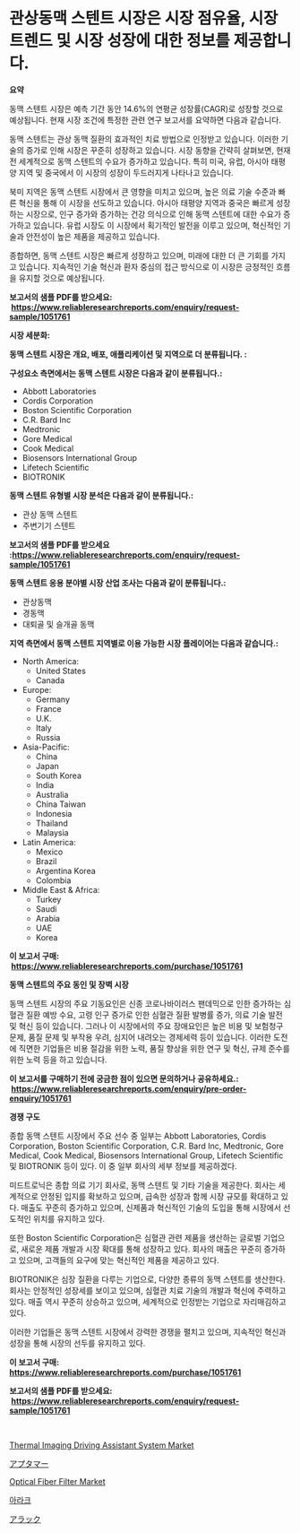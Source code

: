 <p><h1>관상동맥 스텐트 시장은 시장 점유율, 시장 트렌드 및 시장 성장에 대한 정보를 제공합니다.</h1></p><p><strong>요약</strong></p>
<p><p>동맥 스텐트 시장은 예측 기간 동안 14.6%의 연평균 성장률(CAGR)로 성장할 것으로 예상됩니다. 현재 시장 조건에 특정한 관련 연구 보고서를 요약하면 다음과 같습니다.</p><p>동맥 스텐트는 관상 동맥 질환의 효과적인 치료 방법으로 인정받고 있습니다. 이러한 기술의 증가로 인해 시장은 꾸준히 성장하고 있습니다. 시장 동향을 간략히 살펴보면, 현재 전 세계적으로 동맥 스텐트의 수요가 증가하고 있습니다. 특히 미국, 유럽, 아시아 태평양 지역 및 중국에서 이 시장의 성장이 두드러지게 나타나고 있습니다.</p><p>북미 지역은 동맥 스텐트 시장에서 큰 영향을 미치고 있으며, 높은 의료 기술 수준과 빠른 혁신을 통해 이 시장을 선도하고 있습니다. 아시아 태평양 지역과 중국은 빠르게 성장하는 시장으로, 인구 증가와 증가하는 건강 의식으로 인해 동맥 스텐트에 대한 수요가 증가하고 있습니다. 유럽 시장도 이 시장에서 획기적인 발전을 이루고 있으며, 혁신적인 기술과 안전성이 높은 제품을 제공하고 있습니다.</p><p>종합하면, 동맥 스텐트 시장은 빠르게 성장하고 있으며, 미래에 대한 더 큰 기회를 가지고 있습니다. 지속적인 기술 혁신과 환자 중심의 접근 방식으로 이 시장은 긍정적인 흐름을 유지할 것으로 예상됩니다.</p></p>
<p><strong>보고서의 샘플 PDF를 받으세요: &nbsp;<a href="https://www.reliableresearchreports.com/enquiry/request-sample/1051761">https://www.reliableresearchreports.com/enquiry/request-sample/1051761</a></strong></p>
<p><strong>시장 세분화:</strong></p>
<p><strong> 동맥 스텐트 시장은 개요, 배포, 애플리케이션 및 지역으로 더 분류됩니다. :</strong></p>
<p><strong>구성요소 측면에서는 동맥 스텐트 시장은 다음과 같이 분류됩니다.:</strong></p>
<p><ul><li>Abbott Laboratories</li><li>Cordis Corporation</li><li>Boston Scientific Corporation</li><li>C.R. Bard Inc</li><li>Medtronic</li><li>Gore Medical</li><li>Cook Medical</li><li>Biosensors International Group</li><li>Lifetech Scientific</li><li>BIOTRONIK</li></ul></p>
<p><strong> 동맥 스텐트 유형별 시장 분석은 다음과 같이 분류됩니다.:</strong></p>
<p><ul><li>관상 동맥 스텐트</li><li>주변기기 스텐트</li></ul></p>
<p><strong>보고서의 샘플 PDF를 받으세요 :<a href="https://www.reliableresearchreports.com/enquiry/request-sample/1051761">https://www.reliableresearchreports.com/enquiry/request-sample/1051761</a></strong></p>
<p><strong> 동맥 스텐트 응용 분야별 시장 산업 조사는 다음과 같이 분류됩니다.:</strong></p>
<p><ul><li>관상동맥</li><li>경동맥</li><li>대퇴골 및 슬개골 동맥</li></ul></p>
<p><strong>지역 측면에서 동맥 스텐트 지역별로 이용 가능한 시장 플레이어는 다음과 같습니다.:</strong></p>
<p><ul>
    <li>
        North America:
        <ul>
            <li>United States</li>
            <li>Canada</li>
        </ul>
    </li>
    <li>
        Europe:
        <ul>
            <li>Germany</li>
            <li>France</li>
            <li>U.K.</li>
            <li>Italy</li>
            <li>Russia</li>
        </ul>
    </li>
    <li>
        Asia-Pacific:
        <ul>
            <li>China</li>
            <li>Japan</li>
            <li>South Korea</li>
            <li>India</li>
            <li>Australia</li>
            <li>China Taiwan</li>
            <li>Indonesia</li>
            <li>Thailand</li>
            <li>Malaysia</li>
        </ul>
    </li>
    <li>
        Latin America:
        <ul>
            <li>Mexico</li>
            <li>Brazil</li>
            <li>Argentina Korea</li>
            <li>Colombia</li>
        </ul>
    </li>
    <li>
        Middle East & Africa:
        <ul>
            <li>Turkey</li>
            <li>Saudi</li>
            <li>Arabia</li>
            <li>UAE</li>
            <li>Korea</li>
        </ul>
    </li>
    </ul></p>
<p><strong>이 보고서 구매: &nbsp;<a href="https://www.reliableresearchreports.com/purchase/1051761">https://www.reliableresearchreports.com/purchase/1051761</a></strong></p>
<p><strong>동맥 스텐트의 주요 동인 및 장벽 시장</strong></p>
<p><p>동맥 스텐트 시장의 주요 기동요인은 신종 코로나바이러스 팬데믹으로 인한 증가하는 심혈관 질환 예방 수요, 고령 인구 증가로 인한 심혈관 질환 발병률 증가, 의료 기술 발전 및 혁신 등이 있습니다. 그러나 이 시장에서의 주요 장애요인은 높은 비용 및 보험청구 문제, 품질 문제 및 부작용 우려, 심지어 내려오는 경제세력 등이 있습니다. 이러한 도전에 직면한 기업들은 비용 절감을 위한 노력, 품질 향상을 위한 연구 및 혁신, 규제 준수를 위한 노력 등을 하고 있습니다.</p></p>
<p><strong>이 보고서를 구매하기 전에 궁금한 점이 있으면 문의하거나 공유하세요.: &nbsp;<a href="https://www.reliableresearchreports.com/enquiry/pre-order-enquiry/1051761">https://www.reliableresearchreports.com/enquiry/pre-order-enquiry/1051761</a></strong></p>
<p><strong>경쟁 구도</strong></p>
<p><p>종합 동맥 스텐트 시장에서 주요 선수 중 일부는 Abbott Laboratories, Cordis Corporation, Boston Scientific Corporation, C.R. Bard Inc, Medtronic, Gore Medical, Cook Medical, Biosensors International Group, Lifetech Scientific 및 BIOTRONIK 등이 있다. 이 중 일부 회사의 세부 정보를 제공하겠다.</p><p>미드트로닉은 종합 의료 기기 회사로, 동맥 스텐트 및 기타 기술을 제공한다. 회사는 세계적으로 안정된 입지를 확보하고 있으며, 급속한 성장과 함께 시장 규모를 확대하고 있다. 매출도 꾸준히 증가하고 있으며, 신제품과 혁신적인 기술의 도입을 통해 시장에서 선도적인 위치를 유지하고 있다. </p><p>또한 Boston Scientific Corporation은 심혈관 관련 제품을 생산하는 글로벌 기업으로, 새로운 제품 개발과 시장 확대를 통해 성장하고 있다. 회사의 매출은 꾸준히 증가하고 있으며, 고객들의 요구에 맞는 혁신적인 제품을 제공하고 있다.</p><p>BIOTRONIK은 심장 질환을 다루는 기업으로, 다양한 종류의 동맥 스텐트를 생산한다. 회사는 안정적인 성장세를 보이고 있으며, 심혈관 치료 기술의 개발과 혁신에 주력하고 있다. 매출 역시 꾸준히 상승하고 있으며, 세계적으로 인정받는 기업으로 자리매김하고 있다. </p><p>이러한 기업들은 동맥 스텐트 시장에서 강력한 경쟁을 펼치고 있으며, 지속적인 혁신과 성장을 통해 시장의 선두를 유지하고 있다.</p></p>
<p><strong>이 보고서 구매: &nbsp; <a href="https://www.reliableresearchreports.com/purchase/1051761">https://www.reliableresearchreports.com/purchase/1051761</a></strong></p>
<p><strong>보고서의 샘플 PDF를 받으세요: &nbsp;<a href="https://www.reliableresearchreports.com/enquiry/request-sample/1051761">https://www.reliableresearchreports.com/enquiry/request-sample/1051761</a></strong><strong></strong></p>
<p>&nbsp;</p>
<p><p><a href="https://issuu.com/reportprime-2/docs/thermal-imaging-driving-assistant-system-market-si">Thermal Imaging Driving Assistant System Market</a></p><p><a href="https://github.com/zekaoe592392/Market-Research-Report-List-1/blob/main/9730910185489.md">アプタマー</a></p><p><a href="https://view.publitas.com/reportprime-1/optical-fiber-filter-market-size-and-growth-market-segmentation-regional-and-country-breakdowns-and-market-trends-for-period-from-2024-2031/">Optical Fiber Filter Market</a></p><p><a href="https://github.com/vs10l4sfg5c/Market-Research-Report-List-1/blob/main/7141714185485.md">아라크</a></p><p><a href="https://github.com/cnnriuez22368/Market-Research-Report-List-1/blob/main/2546540185490.md">アラック</a></p></p>